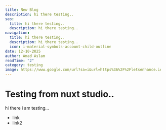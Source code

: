 ```yaml
---
title: New Blog
description: hi there testing..
seo:
  title: hi there testing..
  description: hi there testing..
navigation:
  title: hi there testing..
  description: hi there testing..
  icon: i-material-symbols-account-child-outline
date: 12-10-2025
author: Amad Aslam
readTime: "2"
category: testing
image: https://www.google.com/url?sa=i&url=https%3A%2F%2Fletsenhance.io%2F&psig=AOvVaw2zkbxriBLbfRBUaPCdMWuZ&ust=1760282560912000&source=images&cd=vfe&opi=89978449&ved=0CBUQjRxqFwoTCOCz1Ne5nJADFQAAAAAdAAAAABAE
---
```


# Testing from nuxt studio..

hi there i am testing...

- link
- link2
